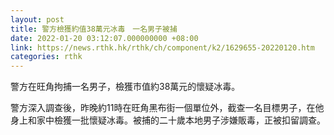 ```yaml
---
layout: post
title: 警方檢獲約值38萬元冰毒　一名男子被捕
date: 2022-01-20 03:12:07.000000000 +08:00
link: https://news.rthk.hk/rthk/ch/component/k2/1629655-20220120.htm
categories: rthk
---
```


警方在旺角拘捕一名男子，檢獲市值約38萬元的懷疑冰毒。

警方深入調查後，昨晚約11時在旺角黑布街一個單位外，截查一名目標男子，在他身上和家中檢獲一批懷疑冰毒。被捕的二十歲本地男子涉嫌販毒，正被扣留調查。
